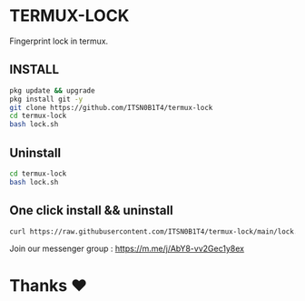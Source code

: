 # TERMUX-LOCK
Fingerprint lock in termux.

## INSTALL

````bash
pkg update && upgrade
pkg install git -y
git clone https://github.com/ITSN0B1T4/termux-lock
cd termux-lock
bash lock.sh
````

## Uninstall

````bash
cd termux-lock
bash lock.sh
````

## One click install && uninstall

````bash
curl https://raw.githubusercontent.com/ITSN0B1T4/termux-lock/main/lock.sh > lock.sh && bash lock.sh
````

Join our messenger group : https://m.me/j/AbY8-vv2Gec1y8ex
# Thanks ❤️
